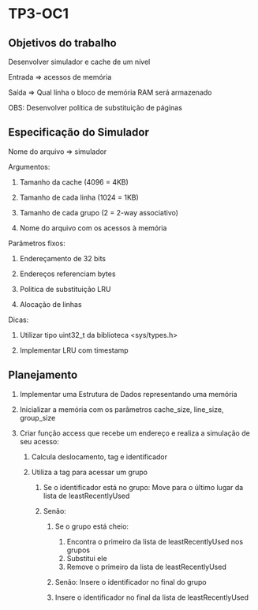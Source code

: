 # TP3-OC1

## Objetivos do trabalho

Desenvolver simulador e cache de um nível

Entrada => acessos de memória

Saída => Qual linha o bloco de memória RAM será armazenado

OBS: Desenvolver política de substituição de páginas

## Especificação do Simulador

Nome do arquivo => simulador

Argumentos:

1. Tamanho da cache (4096 = 4KB)

2. Tamanho de cada linha (1024 = 1KB)

3. Tamanho de cada grupo (2 = 2-way associativo)

4. Nome do arquivo com os acessos à memória

Parâmetros fixos:

1. Endereçamento de 32 bits

2. Endereços referenciam bytes

3. Politica de substituição LRU

4. Alocação de linhas

Dicas:

1. Utilizar tipo uint32_t da biblioteca <sys/types.h>

2. Implementar LRU com timestamp

## Planejamento

1. Implementar uma Estrutura de Dados representando uma memória

2. Inicializar a memória com os parâmetros cache_size, line_size, group_size

3. Criar função access que recebe um endereço e realiza a simulação de seu acesso:

   1. Calcula deslocamento, tag e identificador

   2. Utiliza a tag para acessar um grupo

      1. Se o identificador está no grupo: Move para o último lugar da lista de leastRecentlyUsed

      2. Senão:

         1. Se o grupo está cheio:

            1. Encontra o primeiro da lista de leastRecentlyUsed nos grupos
            2. Substitui ele
            3. Remove o primeiro da lista de leastRecentlyUsed

         2. Senão: Insere o identificador no final do grupo

         3. Insere o identificador no final da lista de leastRecentlyUsed
